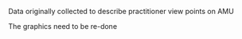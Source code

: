 Data originally collected to describe practitioner view points on AMU

The graphics need to be re-done
